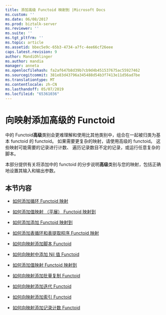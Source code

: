 ```yaml
---
title: 添加高级 Functoid 映射到 |Microsoft Docs
ms.custom: ''
ms.date: 06/08/2017
ms.prod: biztalk-server
ms.reviewer: ''
ms.suite: ''
ms.tgt_pltfrm: ''
ms.topic: article
ms.assetid: bbec5e9c-65b3-4734-a7fc-4ee66cf26eee
caps.latest.revision: 9
author: MandiOhlinger
ms.author: mandia
manager: anneta
ms.openlocfilehash: fa2af647b8d39b7cb9d4b451537675ac55927462
ms.sourcegitcommit: 381e83d43796a345488d54b3f7413e11d56ad7be
ms.translationtype: MT
ms.contentlocale: zh-CN
ms.lasthandoff: 05/07/2019
ms.locfileid: "65361036"
---
```

# <a name="adding-advanced-functoids-to-a-map"></a>向映射添加高级的 Functoid
中的 Functoid**高级**类别会更难理解和使用比其他类别中，组合在一起被归类为基本 functoid 的 functoid。 如果需要更复杂的映射，请使用高级的 functoid。 这些映射可能需要的记录进行计数、 遍历记录数目不定的记录，或运行任意复杂的脚本。  
  
 本部分提供有关将添加中的 functoid 的分步说明**高级**类别与您的映射，包括正确地设置其输入和输出参数。  
  
## <a name="in-this-section"></a>本节内容  
  
-   [如何添加循环 Functoid 映射](../core/how-to-add-looping-functoids-to-a-map.md)  
  
-   [如何添加值映射 （平展） Functoid 映射到](../core/how-to-add-value-mapping-flattening-functoids-to-a-map.md)  
  
-   [如何添加添加 Functoid 映射到](../core/how-to-add-assert-functoids-to-a-map.md)  
  
-   [如何添加表循环和表提取程序 Functoid 映射](../core/how-to-add-table-looping-and-table-extractor-functoids-to-a-map.md)  
  
-   [如何向映射添加脚本 Functoid](../core/how-to-add-scripting-functoids-to-a-map.md)  
  
-   [如何向映射中添加 Nil 值 Functoid](../core/how-to-add-nil-value-functoids-to-a-map.md)  
  
-   [如何添加值映射 Functoid 映射到](../core/how-to-add-value-mapping-functoids-to-a-map.md)  
  
-   [如何向映射添加批量复制 Functoid](../core/how-to-add-mass-copy-functoids-to-a-map.md)  
  
-   [如何向映射添加迭代 Functoid](../core/how-to-add-iteration-functoids-to-a-map.md)  
  
-   [如何向映射添加索引 Functoid](../core/how-to-add-index-functoids-to-a-map.md)  
  
-   [如何向映射添加记录计数 Functoid](../core/how-to-add-record-count-functoids-to-a-map.md)